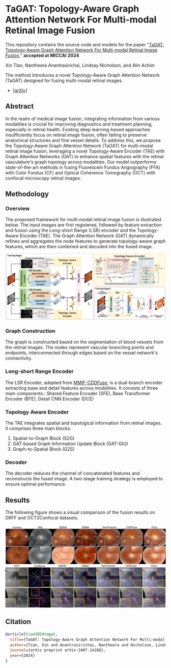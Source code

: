 # TaGAT: Topology-Aware Graph Attention Network For Multi-modal Retinal Image Fusion

This repository contains the source code and models for the paper "[TaGAT: Topology-Aware Graph Attention Network For Multi-modal Retinal Image Fusion](https://arxiv.org/abs/2407.14188)," **accepted at MICCAI 2024**

Xin Tian, Nantheera Anantrasirichai, Lindsay Nicholson, and Alin Achim


The method introduces a novel Topology-Aware Graph Attention Network (TaGAT) designed for fusing multi-modal retinal images.

- [*[arXiv]*](https://arxiv.org/abs/2407.14188)

## Abstract

In the realm of medical image fusion, integrating information from various modalities is crucial for improving diagnostics and treatment planning, especially in retinal health. Existing deep learning-based approaches insufficiently focus on retinal image fusion, often failing to preserve anatomical structures and fine vessel details. To address this, we propose the Topology-Aware Graph Attention Network (TaGAT) for multi-modal retinal image fusion, leveraging a novel Topology-Aware Encoder (TAE) with Graph Attention Networks (GAT) to enhance spatial features with the retinal vasculature's graph topology across modalities. Our model outperforms state-of-the-art methods in fusing Fluorescein Fundus Angiography (FFA) with Color Fundus (CF) and Optical Coherence Tomography (OCT) with confocal microscopy retinal images.

## Methodology

### Overview

The proposed framework for multi-modal retinal image fusion is illustrated below. The input images are first registered, followed by feature extraction and fusion using the Long-short Range (LSR) encoder and the Topology-Aware Encoder (TAE). The Graph Attention Network (GAT) dynamically refines and aggregates the node features to generate topology-aware graph features, which are then combined and decoded into the fused image.

![Methodology](images/method.png)

### Graph Construction

The graph is constructed based on the segmentation of blood vessels from the retinal images. The nodes represent vascular branching points and endpoints, interconnected through edges based on the vessel network's connectivity.

### Long-short Range Encoder

The LSR Encoder, adapted from [MMIF-CDDFuse](https://github.com/Zhaozixiang1228/MMIF-CDDFuse), is a dual-branch encoder extracting base and detail features across modalities. It consists of three main components:: Shared Feature Encoder (SFE), Base Transformer Encoder (BTE), Detail CNN Encoder (DCE)

### Topology Aware Encoder

The TAE integrates spatial and topological information from retinal images. It comprises three main blocks:
1. Spatial-to-Graph Block (S2G)
2. GAT-based Graph Information Update Block (GAT-GIU)
3. Graph-to-Spatial Block (G2S)

### Decoder

The decoder reduces the channel of concatenated features and reconstructs the fused image. A two-stage training strategy is employed to ensure optimal performance.

## Results

The following figure shows a visual comparison of the fusion results on DRFF and OCT2Confocal datasets.

![Fusion Results](images/allresult.png)
<!--
## Getting Started

### Prerequisites

- Python 3.8+
- torch==1.8.1+cu111
- torchvision
- numpy
- matplotlib
- opencv-python 4.5.3.56
- einops==0.4.1
- kornia==0.2.0
- numpy==1.21.5
- opencv_python==4.5.3.56
- scikit_image==0.19.2
- scikit_learn==1.1.3
- scipy==1.7.3
- tensorboardX==2.5.1
- timm==0.4.12


### Installation

Clone this repository and install the required packages:

```bash
git clone https://github.com/xintian-99/TaGAT.git
cd TaGAT
pip install -r requirements.txt
-->

## Citation
```bibtex
@article{tian2024tagat,
  title={TaGAT: Topology-Aware Graph Attention Network For Multi-modal Retinal Image Fusion},
  author={Tian, Xin and Anantrasirichai, Nantheera and Nicholson, Lindsay and Achim, Alin},
  journal={arXiv preprint arXiv:2407.14188},
  year={2024}
}
```



